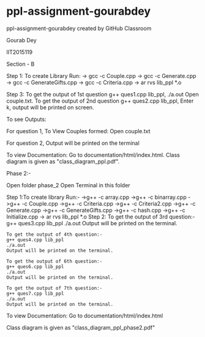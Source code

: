# ppl-assignment-gourabdey
ppl-assignment-gourabdey created by GitHub Classroom

Gourab Dey

IIT2015119

Section - B

Step 1: To create Library
	Run:
	-> gcc -c Couple.cpp
	-> gcc -c Generate.cpp
	-> gcc -c GenerateGifts.cpp
	-> gcc -c Criteria.cpp
	-> ar rvs lib_ppl *.o 

Step 3: To get the output of 1st question
	g++ ques1.cpp lib_ppl,
	./a.out
	Open couple.txt.
	To get the output of 2nd question
	g++ ques2.cpp lib_ppl,
	Enter k,
	output will be printed on screen.

To see Outputs:

For question 1,
To View Couples formed:
	Open couple.txt

For question 2,
	Output will be printed on the terminal

To view Documentation:
	Go to documentation/html/index.html.
Class diagram is given as "class_diagram_ppl.pdf".


Phase 2:-

Open folder phase_2
Open Terminal in this folder

Step 1:To create library
	Run:-
	->g++ -c array.cpp
	->g++ -c binarray.cpp
	->g++ -c Couple.cpp
	->g++ -c Criteria.cpp
	->g++ -c Criteria2.cpp
	->g++ -c Generate.cpp
	->g++ -c GenerateGifts.cpp
	->g++ -c hash.cpp
	->g++ -c Initialize.cpp
	-> ar rvs lib_ppl *.o 
Step 2: To get the output of 3rd question:-
	g++ ques3.cpp lib_ppl
	./a.out
	Output will be printed on the terminal.
	
	To get the output of 4th question:-
	g++ ques4.cpp lib_ppl
	./a.out
	Output will be printed on the terminal.
	
	To get the output of 6th question:-
	g++ ques6.cpp lib_ppl
	./a.out
	Output will be printed on the terminal.
	
	To get the output of 7th question:-
	g++ ques7.cpp lib_ppl
	./a.out
	Output will be printed on the terminal.

To view Documentation:
	Go to documentation/html/index.html

Class diagram is given as "class_diagram_ppl_phase2.pdf"
